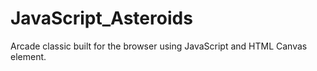 # JavaScript_Asteroids

Arcade classic built for the browser using JavaScript and HTML Canvas element.
